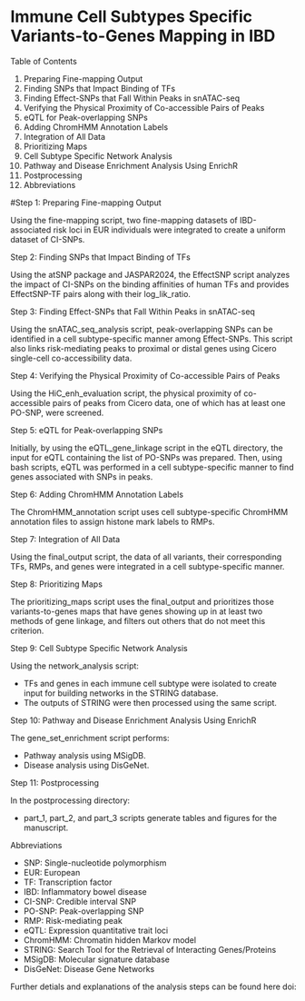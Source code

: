 # Immune Cell Subtypes Specific Variants-to-Genes Mapping in IBD

Table of Contents 

1. Preparing Fine-mapping Output
2. Finding SNPs that Impact Binding of TFs
3. Finding Effect-SNPs that Fall Within Peaks in snATAC-seq
4. Verifying the Physical Proximity of Co-accessible Pairs of Peaks
5. eQTL for Peak-overlapping SNPs
6. Adding ChromHMM Annotation Labels
7. Integration of All Data
8. Prioritizing Maps
9. Cell Subtype Specific Network Analysis
10. Pathway and Disease Enrichment Analysis Using EnrichR
11. Postprocessing
12. Abbreviations


#Step 1: Preparing Fine-mapping Output

Using the fine-mapping script, two fine-mapping datasets of IBD-associated risk loci in EUR individuals were integrated to create a uniform dataset of CI-SNPs.


Step 2: Finding SNPs that Impact Binding of TFs

Using the atSNP package and JASPAR2024, the EffectSNP script analyzes the impact of CI-SNPs on the binding affinities of human TFs and provides EffectSNP-TF pairs along with their log_lik_ratio.


Step 3: Finding Effect-SNPs that Fall Within Peaks in snATAC-seq

Using the snATAC_seq_analysis script, peak-overlapping SNPs can be identified in a cell subtype-specific manner among Effect-SNPs. This script also links risk-mediating peaks to proximal or distal genes using Cicero single-cell co-accessibility data.


Step 4: Verifying the Physical Proximity of Co-accessible Pairs of Peaks

Using the HiC_enh_evaluation script, the physical proximity of co-accessible pairs of peaks from Cicero data, one of which has at least one PO-SNP, were screened.


Step 5: eQTL for Peak-overlapping SNPs

Initially, by using the eQTL_gene_linkage script in the eQTL directory, the input for eQTL containing the list of PO-SNPs was prepared.
Then, using bash scripts, eQTL was performed in a cell subtype-specific manner to find genes associated with SNPs in peaks.


Step 6: Adding ChromHMM Annotation Labels

The ChromHMM_annotation script uses cell subtype-specific ChromHMM annotation files to assign histone mark labels to RMPs.


Step 7: Integration of All Data

Using the final_output script, the data of all variants, their corresponding TFs, RMPs, and genes were integrated in a cell subtype-specific manner.


Step 8: Prioritizing Maps

The prioritizing_maps script uses the final_output and prioritizes those variants-to-genes maps that have genes showing up in at least two methods of gene linkage, and filters out others that do not meet this criterion.


Step 9: Cell Subtype Specific Network Analysis

Using the network_analysis script:
- TFs and genes in each immune cell subtype were isolated to create input for building networks in the STRING database.
- The outputs of STRING were then processed using the same script.


Step 10: Pathway and Disease Enrichment Analysis Using EnrichR

The gene_set_enrichment script performs:
- Pathway analysis using MSigDB.
- Disease analysis using DisGeNet.


Step 11: Postprocessing

In the postprocessing directory:
- part_1, part_2, and part_3 scripts generate tables and figures for the manuscript.


Abbreviations
- SNP: Single-nucleotide polymorphism
- EUR: European
- TF: Transcription factor
- IBD: Inflammatory bowel disease
- CI-SNP: Credible interval SNP
- PO-SNP: Peak-overlapping SNP
- RMP: Risk-mediating peak
- eQTL: Expression quantitative trait loci
- ChromHMM: Chromatin hidden Markov model
- STRING: Search Tool for the Retrieval of Interacting Genes/Proteins
- MSigDB: Molecular signature database
- DisGeNet: Disease Gene Networks


Further detials and explanations of the analysis steps can be found here doi:
